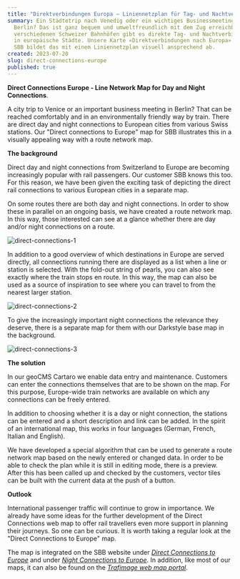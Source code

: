 ```yaml
---
title: "Direktverbindungen Europa – Liniennetzplan für Tag- und Nachtverbindungen "
summary: Ein Städtetrip nach Venedig oder ein wichtiges Businessmeeting in
  Berlin? Das ist ganz bequem und umweltfreundlich mit dem Zug erreichbar. Ab
  verschiedenen Schweizer Bahnhöfen gibt es direkte Tag- und Nachtverbindungen
  in europäische Städte. Unsere Karte «Direktverbindungen nach Europa» für die
  SBB bildet das mit einem Liniennetzplan visuell ansprechend ab.
created: 2023-07-20
slug: direct-connections-europe
published: true
---
```

**Direct Connections Europe - Line Network Map for Day and Night Connections**.

A city trip to Venice or an important business meeting in Berlin? That can be reached comfortably and in an environmentally friendly way by train. There are direct day and night connections to European cities from various Swiss stations. Our "Direct connections to Europe" map for SBB illustrates this in a visually appealing way with a route network map.

**The background**

Direct day and night connections from Switzerland to Europe are becoming increasingly popular with rail passengers. Our customer SBB knows this too. For this reason, we have been given the exciting task of depicting the direct rail connections to various European cities in a separate map.

[](<>)On some routes there are both day and night connections. In order to show these in parallel on an ongoing basis, we have created a route network map. In this way, those interested can see at a glance whether there are day and/or night connections on a route.

![direct-connections-1](/images/blog/direktverbindungen-europa-–-liniennetzplan-für-tag-und-nachtverbindungen/blog_ipv_1.png "geOps-direct-connections-1")

In addition to a good overview of which destinations in Europe are served directly, all connections running there are displayed as a list when a line or station is selected. With the fold-out string of pearls, you can also see exactly where the train stops en route. In this way, the map can also be used as a source of inspiration to see where you can travel to from the nearest larger station.

![direct-connections-2](/images/blog/direktverbindungen-europa-–-liniennetzplan-für-tag-und-nachtverbindungen/blog_ipv_2.png "geOps-direct-connections-2")

To give the increasingly important night connections the relevance they deserve, there is a separate map for them with our Darkstyle base map in the background.

![direct-connections-3](/images/blog/direktverbindungen-europa-–-liniennetzplan-für-tag-und-nachtverbindungen/blog_ipv_3.png "geOps-direct-connections-3")

**The solution**

In our geoCMS Cartaro we enable data entry and maintenance. Customers can enter the connections themselves that are to be shown on the map. For this purpose, Europe-wide train networks are available on which any connections can be freely entered.

In addition to choosing whether it is a day or night connection, the stations can be entered and a short description and link can be added. In the spirit of an international map, this works in four languages (German, French, Italian and English).

We have developed a special algorithm that can be used to generate a route network map based on the newly entered or changed data. In order to be able to check the plan while it is still in editing mode, there is a preview. After this has been called up and checked by the customers, vector tiles can be built with the current data at the push of a button.

**Outlook**

International passenger traffic will continue to grow in importance. We already have some ideas for the further development of the Direct Connections web map to offer rail travellers even more support in planning their journeys. So one can be curious. It is worth taking a regular look at the "Direct Connections to Europe" map.

The map is integrated on the SBB website under *[Direct Connections to Europe](https://www.sbb.ch/de/freizeit-ferien/destinationen/staedte-laender-europa.html)* and under *[Night Connections to Europe](https://www.sbb.ch/de/freizeit-ferien/zuege-ausfluege/nachtzug.html)*. In addition, like most of our maps, it can also be found on the *[Trafimage web map portal](https://maps.trafimage.ch/ch.sbb.direktverbindungen?baselayers=ch.sbb.direktverbindungen.base-light,ch.sbb.direktverbindungen.base-dark,ch.sbb.direktverbindungen.base-aerial&lang=de&layers=ch.sbb.direktverbindungen.night,ch.sbb.direktverbindungen.day&x=925472&y=5920000&z=9)*.
